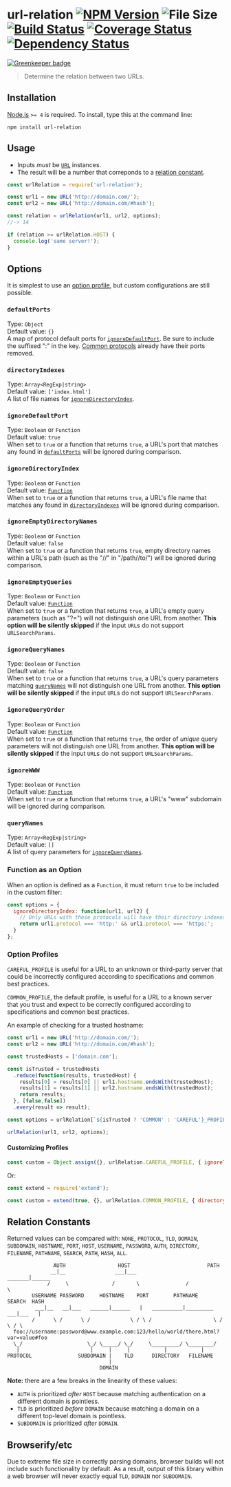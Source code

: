 # url-relation [![NPM Version][npm-image]][npm-url] ![File Size][filesize-image] [![Build Status][travis-image]][travis-url] [![Coverage Status][coveralls-image]][coveralls-url] [![Dependency Status][david-image]][david-url]

[![Greenkeeper badge](https://badges.greenkeeper.io/stevenvachon/url-relation.svg)](https://greenkeeper.io/)

> Determine the relation between two URLs.


## Installation

[Node.js](http://nodejs.org/) `>= 4` is required. To install, type this at the command line:
```shell
npm install url-relation
```


## Usage

* Inputs *must* be [`URL`](https://developer.mozilla.org/en/docs/Web/API/URL) instances.
* The result will be a number that correponds to a [relation constant](#relation-constants).

```js
const urlRelation = require('url-relation');

const url1 = new URL('http://domain.com/');
const url2 = new URL('http://domain.com/#hash');

const relation = urlRelation(url1, url2, options);
//-> 14

if (relation >= urlRelation.HOST) {
  console.log('same server!');
}
```

## Options

It is simplest to use an [option profile](#option-profiles), but custom configurations are still possible.

### `defaultPorts`
Type: `Object`  
Default value: `{}`  
A map of protocol default ports for [`ignoreDefaultPort`](#ignoredefaultport). Be sure to include the suffixed ":" in the key. [Common protocols](https://url.spec.whatwg.org/#special-scheme) already have their ports removed.

### `directoryIndexes`
Type: `Array<RegExp|string>`  
Default value: `['index.html']`  
A list of file names for [`ignoreDirectoryIndex`](#ignoredirectoryindex).

### `ignoreDefaultPort`
Type: `Boolean` or `Function`  
Default value: `true`  
When set to `true` or a function that returns `true`, a URL's port that matches any found in [`defaultPorts`](#defaultports) will be ignored during comparison.

### `ignoreDirectoryIndex`
Type: `Boolean` or `Function`  
Default value: [`Function`](https://github.com/stevenvachon/url-relation/blob/master/src/url-relation.js#L84-L87)  
When set to `true` or a function that returns `true`, a URL's file name that matches any found in [`directoryIndexes`](#directoryindexes) will be ignored during comparison.

### `ignoreEmptyDirectoryNames`
Type: `Boolean` or `Function`  
Default value: `false`  
When set to `true` or a function that returns `true`, empty directory names within a URL's path (such as the "//" in "/path//to/") will be ignored during comparison.

### `ignoreEmptyQueries`
Type: `Boolean` or `Function`  
Default value: [`Function`](https://github.com/stevenvachon/url-relation/blob/master/src/url-relation.js#L98-L104)  
When set to `true` or a function that returns `true`, a URL's empty query parameters (such as "?=") will not distinguish one URL from another. **This option will be silently skipped** if the input `URL`s do not support `URLSearchParams`.

### `ignoreQueryNames`
Type: `Boolean` or `Function`  
Default value: `false`  
When set to `true` or a function that returns `true`, a URL's query parameters matching [`queryNames`](#querynames) will not distinguish one URL from another. **This option will be silently skipped** if the input `URL`s do not support `URLSearchParams`.

### `ignoreQueryOrder`
Type: `Boolean` or `Function`  
Default value: [`Function`](https://github.com/stevenvachon/url-relation/blob/master/src/url-relation.js#L98-L104)  
When set to `true` or a function that returns `true`, the order of *unique* query parameters will not distinguish one URL from another. **This option will be silently skipped** if the input `URL`s do not support `URLSearchParams`.

### `ignoreWWW`
Type: `Boolean` or `Function`  
Default value: [`Function`](https://github.com/stevenvachon/url-relation/blob/master/src/url-relation.js#L84-L87)  
When set to `true` or a function that returns `true`, a URL's "www" subdomain will be ignored during comparison.

### `queryNames`
Type: `Array<RegExp|string>`  
Default value: `[]`  
A list of query parameters for [`ignoreQueryNames`](#ignorequerynames).


### Function as an Option

When an option is defined as a `Function`, it must return `true` to be included in the custom filter:
```js
const options = {
  ignoreDirectoryIndex: function(url1, url2) {
    // Only URLs with these protocols will have their directory indexes ignored
    return url1.protocol === 'http:' && url1.protocol === 'https:';
  }
};
```


### Option Profiles

`CAREFUL_PROFILE` is useful for a URL to an unknown or third-party server that could be incorrectly configured according to specifications and common best practices.

`COMMON_PROFILE`, the default profile, is useful for a URL to a known server that you trust and expect to be correctly configured according to specifications and common best practices.

An example of checking for a trusted hostname:
```js
const url1 = new URL('http://domain.com/');
const url2 = new URL('http://domain.com/#hash');

const trustedHosts = ['domain.com'];

const isTrusted = trustedHosts
  .reduce(function(results, trustedHost) {
    results[0] = results[0] || url1.hostname.endsWith(trustedHost);
    results[1] = results[1] || url2.hostname.endsWith(trustedHost);
    return results;
  }, [false,false])
  .every(result => result);

const options = urlRelation[`${isTrusted ? 'COMMON' : 'CAREFUL'}_PROFILE`];

urlRelation(url1, url2, options);
```


#### Customizing Profiles

```js
const custom = Object.assign({}, urlRelation.CAREFUL_PROFILE, { ignoreTrailingSlash:true });
```
Or:
```js
const extend = require('extend');

const custom = extend(true, {}, urlRelation.COMMON_PROFILE, { directoryIndexes:['index.php'] });
```


## Relation Constants

Returned values can be compared with: `NONE`, `PROTOCOL`, `TLD`, `DOMAIN`, `SUBDOMAIN`, `HOSTNAME`, `PORT`, `HOST`, `USERNAME`, `PASSWORD`, `AUTH`, `DIRECTORY`, `FILENAME`, `PATHNAME`, `SEARCH`, `PATH`, `HASH`, `ALL`.

```
               AUTH                 HOST                         PATH
              __|__                ___|___                 _______|______
             /     \              /       \               /              \
        USERNAME PASSWORD     HOSTNAME    PORT        PATHNAME        SEARCH  HASH
         ___|__   __|___   ______|______   |   __________|_________   ___|___   |
        /      \ /      \ /             \ / \ /                    \ /       \ / \
  foo://username:password@www.example.com:123/hello/world/there.html?var=value#foo
  \_/                     \_/ \_____/ \_/     \_________/ \________/
   |                       |     |     |           |           |
PROTOCOL               SUBDOMAIN |    TLD      DIRECTORY   FILENAME
                                 |
                              DOMAIN
```

**Note:** there are a few breaks in the linearity of these values:

* `AUTH` is prioritized *after* `HOST` because matching authentication on a different domain is pointless.
* `TLD` is prioritized *before* `DOMAIN` because matching a domain on a different top-level domain is pointless.
* `SUBDOMAIN` is prioritized *after* `DOMAIN`.


## Browserify/etc

Due to extreme file size in correctly parsing domains, browser builds will not include such functionality by default. As a result, output of this library within a web browser will never exactly equal `TLD`, `DOMAIN` nor `SUBDOMAIN`.


[npm-image]: https://img.shields.io/npm/v/url-relation.svg
[npm-url]: https://npmjs.org/package/url-relation
[filesize-image]: https://img.shields.io/badge/size-2.3kB%20gzipped-blue.svg
[travis-image]: https://img.shields.io/travis/stevenvachon/url-relation.svg
[travis-url]: https://travis-ci.org/stevenvachon/url-relation
[coveralls-image]: https://img.shields.io/coveralls/stevenvachon/url-relation.svg
[coveralls-url]: https://coveralls.io/github/stevenvachon/url-relation
[david-image]: https://img.shields.io/david/stevenvachon/url-relation.svg
[david-url]: https://david-dm.org/stevenvachon/url-relation
